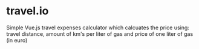 # travel.io
Simple Vue.js travel expenses calculator  which calcuates the price using: travel distance, amount of km's per liter of gas and price of one liter of gas (in euro)
